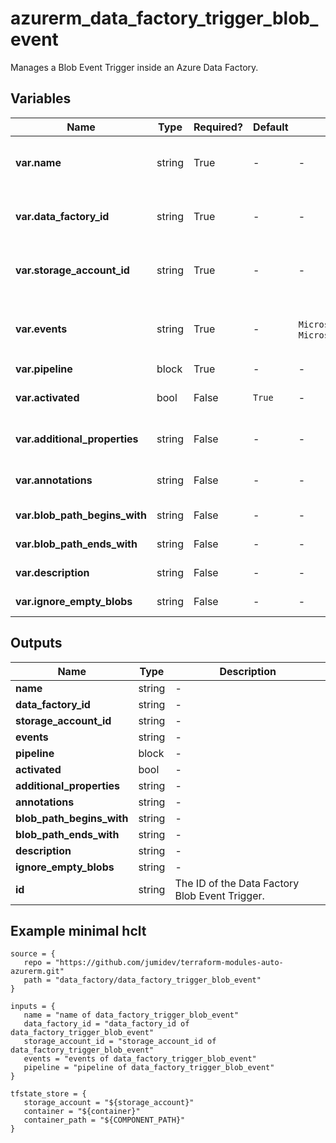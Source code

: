 # azurerm_data_factory_trigger_blob_event

Manages a Blob Event Trigger inside an Azure Data Factory.

## Variables

| Name | Type | Required? |  Default  |  possible values |  Description |
| ---- | ---- | --------- |  ----------- | ----------- | ----------- |
| **var.name** | string | True | -  |  -  |  Specifies the name of the Data Factory Blob Event Trigger. Changing this forces a new resource to be created. | 
| **var.data_factory_id** | string | True | -  |  -  |  The ID of Data Factory in which to associate the Trigger with. Changing this forces a new resource. | 
| **var.storage_account_id** | string | True | -  |  -  |  The ID of Storage Account in which blob event will be listened. Changing this forces a new resource. | 
| **var.events** | string | True | -  |  `Microsoft.Storage.BlobCreated`, `Microsoft.Storage.BlobDeleted`  |  List of events that will fire this trigger. Possible values are `Microsoft.Storage.BlobCreated` and `Microsoft.Storage.BlobDeleted`. | 
| **var.pipeline** | block | True | -  |  -  |  One or more `pipeline` blocks. | 
| **var.activated** | bool | False | `True`  |  -  |  Specifies if the Data Factory Blob Event Trigger is activated. Defaults to `true`. | 
| **var.additional_properties** | string | False | -  |  -  |  A map of additional properties to associate with the Data Factory Blob Event Trigger. | 
| **var.annotations** | string | False | -  |  -  |  List of tags that can be used for describing the Data Factory Blob Event Trigger. | 
| **var.blob_path_begins_with** | string | False | -  |  -  |  The pattern that blob path starts with for trigger to fire. | 
| **var.blob_path_ends_with** | string | False | -  |  -  |  The pattern that blob path ends with for trigger to fire. | 
| **var.description** | string | False | -  |  -  |  The description for the Data Factory Blob Event Trigger. | 
| **var.ignore_empty_blobs** | string | False | -  |  -  |  are blobs with zero bytes ignored? | 



## Outputs

| Name | Type | Description |
| ---- | ---- | --------- | 
| **name** | string  | - | 
| **data_factory_id** | string  | - | 
| **storage_account_id** | string  | - | 
| **events** | string  | - | 
| **pipeline** | block  | - | 
| **activated** | bool  | - | 
| **additional_properties** | string  | - | 
| **annotations** | string  | - | 
| **blob_path_begins_with** | string  | - | 
| **blob_path_ends_with** | string  | - | 
| **description** | string  | - | 
| **ignore_empty_blobs** | string  | - | 
| **id** | string  | The ID of the Data Factory Blob Event Trigger. | 

## Example minimal hclt

```hcl
source = {
   repo = "https://github.com/jumidev/terraform-modules-auto-azurerm.git" 
   path = "data_factory/data_factory_trigger_blob_event" 
}

inputs = {
   name = "name of data_factory_trigger_blob_event" 
   data_factory_id = "data_factory_id of data_factory_trigger_blob_event" 
   storage_account_id = "storage_account_id of data_factory_trigger_blob_event" 
   events = "events of data_factory_trigger_blob_event" 
   pipeline = "pipeline of data_factory_trigger_blob_event" 
}

tfstate_store = {
   storage_account = "${storage_account}" 
   container = "${container}" 
   container_path = "${COMPONENT_PATH}" 
}


```